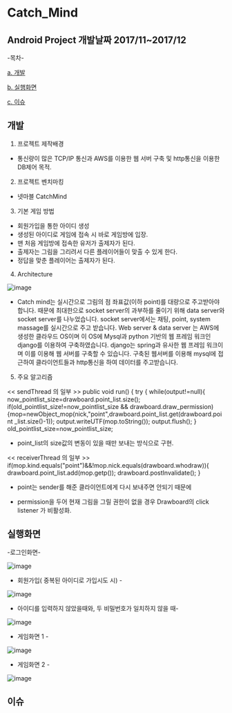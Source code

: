 # Catch_Mind
Android Project
개발날짜 2017/11~2017/12
-------------------------------------------------------
-목차-

[a. 개발](#개발)

[b. 실행화면](#실행화면)

[c. 이슈](#이슈)

## 개발
1. 프로젝트 제작배경
- 통신량이 많은 TCP/IP 통신과 AWS를 이용한 웹 서버 구축 및 http통신을 이용한 DB제어 목적.

2. 프로젝트 벤치마킹
- 넷마블 CatchMind

3. 기본 게임 방법
- 회원가입을 통한 아이디 생성
- 생성된 아이디로 게임에 접속 시 바로 게임방에 입장.
- 맨 처음 게임방에 접속한 유저가 출제자가 된다.
- 출제자는 그림을 그리려서 다른 플레이어들이 맞출 수 있게 한다.
- 정답을 맞춘 플레이어는 출제자가 된다.

4. Architecture

![image](https://user-images.githubusercontent.com/31503178/64949865-1e448d00-d8b5-11e9-92d3-5ff4034a01ea.png)

- Catch mind는 실시간으로 그림의 점 좌표값(이하 point)를 대량으로 주고받아야 합니다. 때문에 최대한으로 socket server의 과부하를 줄이기 위해 data server와 socket server를 나누었습니다. socket server에서는 채팅, point, system massage를 실시간으로 주고 받습니다. 
 Web server & data server 는 AWS에 생성한 클라우드 OS이며 이 OS에 Mysql과 python 기반의 웹 프레임 워크인 django를 이용하여 구축하였습니다. django는 spring과 유사한 웹 프레임 워크이며 이를 이용해 웹 서버를 구축할 수 있습니다. 구축된 웹서버를 이용해 mysql에 접근하여 클라이언트들과 http통신을 하여 데이터를 주고받습니다.

5. 주요 알고리즘

 << sendThread 의 일부 >>
 public void run() {
  try {
 while(output!=null){
   now_pointlist_size=drawboard.point_list.size();
   if(old_pointlist_size!=now_pointlist_size && drawboard.draw_permission)
{mop=newObject_mop(nick,"point",drawboard.point_list.get(drawboard.point  _list.size()-1));
   output.writeUTF(mop.toString());
   output.flush();
    }
   old_pointlist_size=now_pointlist_size;
 - point_list의 size값의 변동이 있을 때만 보내는 방식으로 구현.

 << receiverThread 의 일부 >>
  if(mop.kind.equals("point")&&!mop.nick.equals(drawboard.whodraw)){
     drawboard.point_list.add(mop.getp());
     drawboard.postInvalidate();
     }

- point는 sender를 해준 클라이언트에게 다시 보내주면 안되기 때문에

- permission을 두어 현재 그림을 그릴 권한이 없을 경우 Drawboard의 click listener 가 비활성화.



## 실행화면

-로그인화면-

![image](https://user-images.githubusercontent.com/31503178/64949672-ab3b1680-d8b4-11e9-9f16-fedd3c001679.png)

- 회원가입( 중복된 아이디로 가입시도 시) -

![image](https://user-images.githubusercontent.com/31503178/64949689-b4c47e80-d8b4-11e9-864f-af063c9541ae.png)

- 아이디를 입력하지 않았을때와, 두 비밀번호가 일치하지 않을 때-

![image](https://user-images.githubusercontent.com/31503178/64949693-b7bf6f00-d8b4-11e9-9633-a1f7a57dada5.png)

- 게임화면 1 -

![image](https://user-images.githubusercontent.com/31503178/64949791-f0f7df00-d8b4-11e9-878c-d7315c519a21.png)

- 게임화면 2 -

![image](https://user-images.githubusercontent.com/31503178/64949811-fead6480-d8b4-11e9-8b43-4575f556fe97.png)


## 이슈

